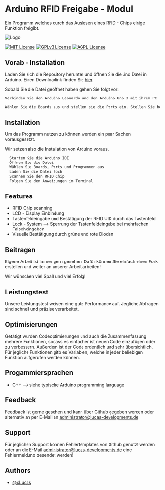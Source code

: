 
# Arduino RFID Freigabe - Modul

Ein Programm welches durch das Auslesen eines RFID - Chips einige Funktion freigibt.


![Logo](https://files.gitbook.com/v0/b/gitbook-x-prod.appspot.com/o/spaces%2FBwJovXHt8m1Q1qtaAluT%2Fuploads%2FTyGYBWDCTl5KeiH1F9yC%2Fwepik-gradient-developers-coding-logo-20230606213227n277.png?alt=media&token=f51be79d-3c61-49ae-9713-b4b9cf824e79)



[![MIT License](https://img.shields.io/badge/License-MIT-green.svg)](https://choosealicense.com/licenses/mit/)
[![GPLv3 License](https://img.shields.io/badge/License-GPL%20v3-yellow.svg)](https://opensource.org/licenses/)
[![AGPL License](https://img.shields.io/badge/license-AGPL-blue.svg)](http://www.gnu.org/licenses/agpl-3.0)


## Vorab - Installation

Laden Sie sich die Repository herunter und öffnen Sie die .ino Datei in Arduino. Einen Downloadink finden Sie [hier](https://www.arduino.cc/en/software/).

Sobald Sie die Datei geöffnet haben gehen Sie folgt vor:

```bash
Verbinden Sie den Arduino Leonardo und den Arduino Uno 3 mit ihrem PC
```
```bash
Wählen Sie die Boards aus und stellen sie die Ports ein. Stellen Sie bei beiden Boards den Programmer auf „Arduino As ISP“
```
    
## Installation

Um das Programm nutzen zu können werden ein paar Sachen vorausgesetzt.

Wir setzen also die Installation von Arduino voraus.

```bash
  Starten Sie die Arduino IDE
  Öffnen Sie die Datei
  Wählen Sie Boards, Ports und Programmer aus
  Laden Sie die Datei hoch
  Scannen Sie den RFID Chip
  Folgen Sie den Anweisungen im Terminal
```

## Features

- RFID Chip scanning
- LCD - Display Einbindung
- Tastenfeldeingabe und Bestätigung der RFID UID durch das Tastenfeld
- Lock - System
—> Sperrung der Tastenfeldeingabe bei mehrfachen Falscheingaben
- Visuelle Bestätigung durch grüne und rote Dioden

## Beitragen

Eigene Arbeit ist immer gern gesehen!
Dafür können Sie einfach einen Fork erstellen und weiter an unserer Arbeit arbeiten! 

Wir wünschen viel Spaß und viel Erfolg!


## Leistungstest

Unsere Leistungstest weisen eine gute Performance auf. Jegliche Abfragen sind schnell und präzise verarbeitet.


## Optimisierungen

Getätigt wurden Codeoptimierungen und auch die Zusammenfassung mehrere Funktionen, sodass es einfacher ist neuen
Code einzufügen oder zu verbessern. Außerdem ist der Code ordentlich und sehr übersichtlich.
Für jegliche Funktionen gitb es Variablen, welche in jeder beliebigen Funktion aufgerufen werden können.


## Progammiersprachen

- C++
—> siehe typische Arduino programming language

## Feedback

Feedback ist gerne gesehen und kann über Github gegeben werden oder alternativ an per E-Mail an administrator@lucas-developments.de
## Support

Für jeglichen Support können Fehlertemplates von Github genutzt werden oder an die E-Mail administrator@lucas-developments.de eine Fehlermeldung gesendet werden!


## Authors

- [@xLucas](https://github.com/lucas-developments)
